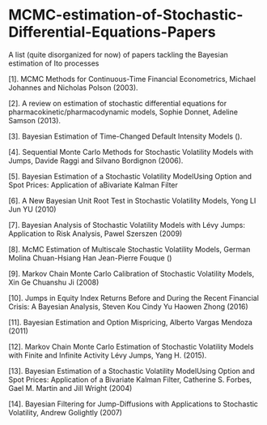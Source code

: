 # MCMC-estimation-of-Stochastic-Differential-Equations-Papers
A list (quite disorganized for now) of papers tackling the Bayesian estimation of Ito processes


[1]. MCMC Methods for Continuous-Time Financial Econometrics, Michael Johannes and Nicholas Polson (2003).

[2]. A review on estimation of stochastic differential equations for pharmacokinetic/pharmacodynamic models, Sophie Donnet, Adeline Samson
(2013).

[3]. Bayesian Estimation of Time-Changed Default Intensity Models ().

[4]. Sequential Monte Carlo Methods for Stochastic Volatility Models with Jumps, Davide Raggi and Silvano Bordignon (2006).

[5]. Bayesian Estimation of a Stochastic Volatility ModelUsing Option and Spot Prices: Application of aBivariate Kalman Filter

[6]. A New Bayesian Unit Root Test in Stochastic Volatility Models, Yong LI Jun YU (2010)

[7]. Bayesian Analysis of Stochastic Volatility Models with Lévy Jumps: Application to Risk Analysis, Pawel Szerszen (2009)

[8]. McMC Estimation of Multiscale Stochastic Volatility Models, German Molina Chuan-Hsiang Han Jean-Pierre Fouque ()

[9]. Markov Chain Monte Carlo Calibration of Stochastic Volatility Models, Xin Ge  Chuanshu Ji (2008)

[10]. Jumps in Equity Index Returns Before and During the Recent Financial Crisis: A Bayesian Analysis, Steven Kou Cindy Yu Haowen Zhong (2016)

[11]. Bayesian Estimation and Option Mispricing, Alberto Vargas Mendoza (2011)

[12]. Markov Chain Monte Carlo Estimation of Stochastic Volatility Models with Finite and Infinite Activity Lévy Jumps, Yang H. (2015).

[13]. Bayesian Estimation of a Stochastic Volatility ModelUsing Option and Spot Prices: Application of a Bivariate Kalman Filter, Catherine S. Forbes, Gael M. Martin and Jill Wright (2004) 

[14]. Bayesian Filtering for Jump-Diffusions with Applications to Stochastic Volatility, Andrew Golightly (2007)
